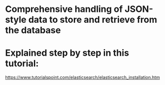 # Comprehensive handling of JSON-style data to store and retrieve from the database

# Explained step by step in this tutorial:
https://www.tutorialspoint.com/elasticsearch/elasticsearch_installation.htm
